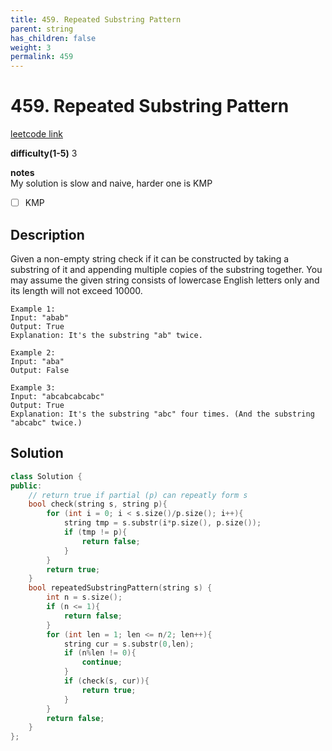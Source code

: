 ```yaml
---
title: 459. Repeated Substring Pattern
parent: string
has_children: false
weight: 3
permalink: 459
---
```

# 459. Repeated Substring Pattern
[leetcode link](https://leetcode.com/problems/repeated-substring-pattern/)

**difficulty(1-5)** 
3

**notes**   
My solution is slow and naive, harder one is KMP
- [ ] KMP

## Description
Given a non-empty string check if it can be constructed by taking a substring of it and appending multiple copies of the substring together. You may assume the given string consists of lowercase English letters only and its length will not exceed 10000.
```
Example 1:
Input: "abab"
Output: True
Explanation: It's the substring "ab" twice.

Example 2:
Input: "aba"
Output: False

Example 3:
Input: "abcabcabcabc"
Output: True
Explanation: It's the substring "abc" four times. (And the substring "abcabc" twice.)
```
## Solution
```c++
class Solution {
public:
    // return true if partial (p) can repeatly form s
    bool check(string s, string p){
        for (int i = 0; i < s.size()/p.size(); i++){
            string tmp = s.substr(i*p.size(), p.size());
            if (tmp != p){
                return false;
            }
        }
        return true;
    }
    bool repeatedSubstringPattern(string s) {
        int n = s.size();
        if (n <= 1){
            return false;
        }
        for (int len = 1; len <= n/2; len++){
            string cur = s.substr(0,len);
            if (n%len != 0){
                continue;
            }
            if (check(s, cur)){
                return true;
            }
        }
        return false;
    }
};
```

<!-- 
tags:
Default label
{: .label }

Blue label
{: .label .label-blue }

Stable
{: .label .label-green }

New release
{: .label .label-purple }

Coming soon
{: .label .label-yellow }

Deprecated
{: .label .label-red } -->
